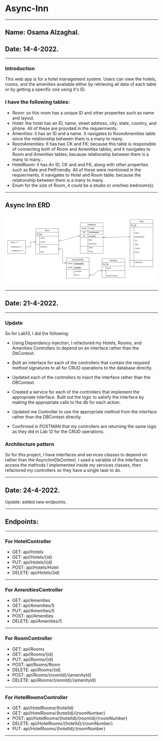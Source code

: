 # Async-Inn
---
## Name: Osama Alzaghal.
## Date: 14-4-2022.
---

### Introduction
This web app is for a hotel management system. Users can view the hotels, rooms, and the amenities available either by retrieving all data of each table or by getting a specific one using it's ID.
### I have the following tables:
+ Room: so this room has a unique ID and other properites such as name and layout.
+ Hotel: the hotel has an ID, name, street address, city, state, country, and phone. All of these are provided in the requierments.
+ Amenities: it has an ID and a name. It navigates to RoomAmenities table since the relationship between them is a many to many.
+ RoomAmenities: It has two CK and FK; because this table is responsible of connecting both of Room and Amenities tables, and it navigates to Room and Amenities tables; because relationship between them is a many to many..
+ HotelRoom: it has An ID, CK and and FK, along with other properties such as Rate and PetFriendly. All of these were mentioned in the requierments. It navigates to Hotel and Room table; because the relationship between them is a many to many.
+ Enum for the size of Room, it could be a studio or one/two bedroom(s).
---
## Async Inn ERD
![ERD](AsyncInn.drawio.png)

---
## Date: 21-4-2022.
---
### Update
So for Lab13, I did the following:
+ Using Dependency Injection, I refactored my Hotels, Rooms, and Amenities Controllers to depend on an interface rather than the DbContext.

+ Built an interface for each of the controllers that contain the required method signatures to all for CRUD operations to the database directly.

+ Updated each of the controllers to inject the interface rather than the DBContext.

+ Created a service for each of the controllers that implement the appropriate interface. Built out the logic to satisfy the interface by making the appropriate calls to the db for each action.

+ Updated me Controller to use the appropriate method from the interface rather than the DBContext directly.

+ Confirmed in POSTMAN that my controllers are returning the same logic as they did in Lab 12 for the CRUD operations.

### Architecture pattern
So for this project, I have interfaces and services classes  to depend on rather than the AsyncInnDbContext. I used a variable of the interface to access the methods I implemented inside my services classes, then refactored my controllers so they have a single task to do.

---
## Date: 24-4-2022.
Update: added new endpoints.

---
## Endpoints:
---
### For HotelController
+ GET: api/Hotels
+ GET: api/Hotels/{id}
+ PUT: api/Hotels/{id}
+ POST: api/Hotels/Hotel
+ DELETE: api/Hotels/{id}
---
### For AmenitiesController
+ GET: api/Amenities
+ GET: api/Amenities/5
+ PUT: api/Amenities/5
+ POST: api/Amenities
+ DELETE: api/Amenities/5
---
### For RoomController
+ GET: api/Rooms 
+ GET: api/Rooms/{id}
+ PUT: api/Rooms/{id}
+ POST: api/Rooms/Room
+ DELETE: api/Rooms/{id}
+ POST: api/Rooms/{roomId}/{amenityId}
+ DELETE: api/Rooms/{roomId}/{amenityId}
---
### For HotelRoomsController
+ GET: api/HotelRooms/{hotelId}
+ GET: api/HotelRooms/{hotelId}/{roomNumber}
+ POST: api/HotelRooms/{hotelId}/{roomId}/{roomNumber}
+ DELETE: api/HotelRooms/{hotelId}/{roomNumber}
+ PUT: api/HotelRooms/{hotelId}/{roomNumber}

---
